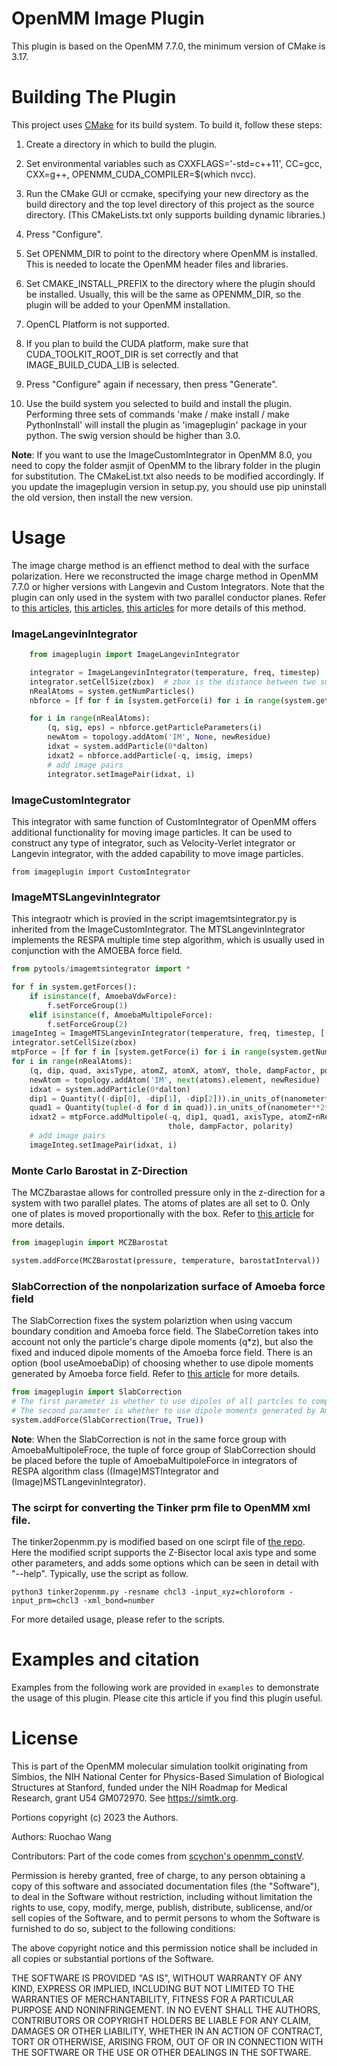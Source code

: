 OpenMM Image Plugin
=====================

This plugin is based on the OpenMM 7.7.0, the minimum version of CMake is 3.17. 

Building The Plugin
===================

This project uses [CMake](http://www.cmake.org) for its build system.  To build it, follow these
steps:

1. Create a directory in which to build the plugin.

2. Set environmental variables such as CXXFLAGS='-std=c++11', CC=gcc, CXX=g++, 
OPENMM_CUDA_COMPILER=$(which nvcc).

3. Run the CMake GUI or ccmake, specifying your new directory as the build directory and the top
level directory of this project as the source directory. (This CMakeLists.txt only supports building 
dynamic libraries.)

4. Press "Configure".

5. Set OPENMM_DIR to point to the directory where OpenMM is installed.  This is needed to locate
the OpenMM header files and libraries.

6. Set CMAKE_INSTALL_PREFIX to the directory where the plugin should be installed.  Usually,
this will be the same as OPENMM_DIR, so the plugin will be added to your OpenMM installation.

7. OpenCL Platform is not supported.

8. If you plan to build the CUDA platform, make sure that CUDA_TOOLKIT_ROOT_DIR is set correctly
and that IMAGE_BUILD_CUDA_LIB is selected.

9. Press "Configure" again if necessary, then press "Generate".

10. Use the build system you selected to build and install the plugin. 
Performing three sets of commands 'make / make install / make PythonInstall' will install the plugin
as 'imageplugin' package in your python. The swig version should be higher than 3.0.

**Note**: If you want to use the ImageCustomIntegrator in OpenMM 8.0, you need to 
copy the folder asmjit of OpenMM to the library folder in the plugin for substitution. 
The CMakeList.txt also needs to be modified accordingly. 
If you update the imageplugin version in setup.py, you should use pip uninstall the old version, 
then install the new version.

Usage
==========

The image charge method is an effienct method to deal with the surface polarization. Here we reconstructed 
the image charge method in OpenMM 7.7.0 or higher versions with Langevin and Custom Integrators. Note that 
the plugin can only used in the system with two parallel conductor planes. Refer to 
[this articles](https://doi.org/10.1073/pnas.2020615118), 
[this articles](https://doi.org/10.1063/5.0040172), 
[this articles](https://pubs.acs.org/doi/10.1021/acs.jpcc.9b06635) for more details of this method.

### ImageLangevinIntegrator
```python
    from imageplugin import ImageLangevinIntegrator

    integrator = ImageLangevinIntegrator(temperature, freq, timestep)
    integrator.setCellSize(zbox)  # zbox is the distance between two surfaces
    nRealAtoms = system.getNumParticles()
    nbforce = [f for f in [system.getForce(i) for i in range(system.getNumForces())] if type(f) == NonbondedForce][0]

    for i in range(nRealAtoms):
        (q, sig, eps) = nbforce.getParticleParameters(i)
        newAtom = topology.addAtom('IM', None, newResidue)
        idxat = system.addParticle(0*dalton)
        idxat2 = nbforce.addParticle(-q, imsig, imeps)
        # add image pairs
        integrator.setImagePair(idxat, i)
```

### ImageCustomIntegrator
This integrator with same function of CustomIntegrator of OpenMM offers additional functionality for moving 
image particles. It can be used to construct any type of integrator, such as Velocity-Verlet integrator or 
Langevin integrator, with the added capability to move image particles.
```
from imageplugin import CustomIntegrator
```

### ImageMTSLangevinIntegrator

This integraotr which is provied in the script imagemtsintegrator.py is inherited from 
the ImageCustomIntegrator. The MTSLangevinIntegrator implements the RESPA multiple time 
step algorithm, which is usually used in conjunction with the AMOEBA force field.

```python
from pytools/imagemtsintegrator import *

for f in system.getForces():
    if isinstance(f, AmoebaVdwForce):
        f.setForceGroup(1)
    elif isinstance(f, AmoebaMultipoleForce):
        f.setForceGroup(2)
imageInteg = ImageMTSLangevinIntegrator(temperature, freq, timestep, [(0,8), (1,1), (2,1)])
integrator.setCellSize(zbox)
mtpForce = [f for f in [system.getForce(i) for i in range(system.getNumForces())] if type(f) == AmoebaMultipoleForce][0]
for i in range(nRealAtoms):
    (q, dip, quad, axisType, atomZ, atomX, atomY, thole, dampFactor, polarity) = mtpForce.getMultipoleParameters(i)
    newAtom = topology.addAtom('IM', next(atoms).element, newResidue)
    idxat = system.addParticle(0*dalton)
    dip1 = Quantity((-dip[0], -dip[1], -dip[2])).in_units_of(nanometer*elementary_charge)
    quad1 = Quantity(tuple(-d for d in quad)).in_units_of(nanometer**2*elementary_charge)
    idxat2 = mtpForce.addMultipole(-q, dip1, quad1, axisType, atomZ+nRealAtoms, atomX+nRealAtoms, atomY+nRealAtoms,
                                   thole, dampFactor, polarity)
    # add image pairs
    imageInteg.setImagePair(idxat, i)
```

### Monte Carlo Barostat in Z-Direction

The MCZbarastae allows for controlled pressure only in the z-direction for a system with two 
parallel plates. The atoms of plates are all set to 0. Only one of plates is moved proportionally 
with the box.
Refer to 
[this article](https://pubs.acs.org/doi/10.1021/acs.jpcc.0c00299) for more details.
```python
from imageplugin import MCZBarostat

system.addForce(MCZBarostat(pressure, temperature, barostatInterval))
```

### SlabCorrection of the nonpolarization surface of Amoeba force field

The SlabCorrection fixes the system polariztion when using vaccum boundary condition and Amoeba force field. The 
SlabeCorretion takes into account not only the particle's charge dipole moments (q*z), but also the fixed and 
induced dipole moments of the Amoeba force field. There is an option (bool useAmoebaDip) of choosing whether to use 
dipole moments generated by Amoeba force field.
Refer to [this article](https://doi.org/10.1063/1.479595) for more details. 

```python
from imageplugin import SlabCorrection
# The first parameter is whether to use dipoles of all partcles to compute the slab correction. 
# The second parameter is whether to use dipole moments generated by Amoeba force field.
system.addForce(SlabCorrection(True, True))
```
**Note**: When the SlabCorrection is not in the same force group with AmoebaMultipoleFroce, the tuple of force group of 
SlabCorrection should be placed before the tuple of AmoebaMultipoleForce in integrators of RESPA algorithm class 
((Image)MSTIntegrator and (Image)MSTLangevinIntegrator).

### The scirpt for converting the Tinker prm file to OpenMM xml file.

The tinker2openmm.py is modified based on one scirpt file of [the repo](https://github.com/Inniag/openmm-scripts-amoeba). 
Here the modified script supports the Z-Bisector local axis type and some other
parameters, and adds some options which can be seen in detail with "--help".
Typically, use the script as follow.
```
python3 tinker2openmm.py -resname chcl3 -input_xyz=chloroform -input_prm=chcl3 -xml_bond=number
```

For more detailed usage, please refer to the scripts.


Examples and citation
=====================

Examples from the following work are provided in `examples` to demonstrate the usage of this plugin.
Please cite this article if you find this plugin useful.


License
=======

This is part of the OpenMM molecular simulation toolkit originating from
Simbios, the NIH National Center for Physics-Based Simulation of
Biological Structures at Stanford, funded under the NIH Roadmap for
Medical Research, grant U54 GM072970. See https://simtk.org.

Portions copyright (c) 2023 the Authors.

Authors: Ruochao Wang

Contributors: 
Part of the code comes from [scychon's openmm_constV](https://github.com/scychon/openmm_constV).

Permission is hereby granted, free of charge, to any person obtaining a
copy of this software and associated documentation files (the "Software"),
to deal in the Software without restriction, including without limitation
the rights to use, copy, modify, merge, publish, distribute, sublicense,
and/or sell copies of the Software, and to permit persons to whom the
Software is furnished to do so, subject to the following conditions:

The above copyright notice and this permission notice shall be included in
all copies or substantial portions of the Software.

THE SOFTWARE IS PROVIDED "AS IS", WITHOUT WARRANTY OF ANY KIND, EXPRESS OR
IMPLIED, INCLUDING BUT NOT LIMITED TO THE WARRANTIES OF MERCHANTABILITY,
FITNESS FOR A PARTICULAR PURPOSE AND NONINFRINGEMENT. IN NO EVENT SHALL
THE AUTHORS, CONTRIBUTORS OR COPYRIGHT HOLDERS BE LIABLE FOR ANY CLAIM,
DAMAGES OR OTHER LIABILITY, WHETHER IN AN ACTION OF CONTRACT, TORT OR
OTHERWISE, ARISING FROM, OUT OF OR IN CONNECTION WITH THE SOFTWARE OR THE
USE OR OTHER DEALINGS IN THE SOFTWARE.

